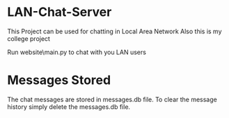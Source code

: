 # LAN-Chat-Server

This Project can be used for chatting in Local Area Network
Also this is my college project

Run website\main.py to chat with you LAN users


# Messages Stored
The chat messages are stored in messages.db file. To clear the message history simply delete the messages.db file.
